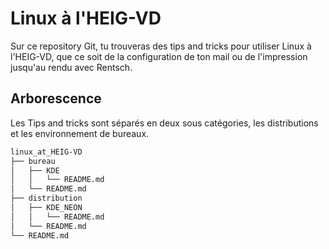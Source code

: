 # Linux à l'HEIG-VD
Sur ce repository Git, tu trouveras des tips and tricks pour utiliser Linux à l'HEIG-VD, que ce soit de la configuration de ton mail ou de l'impression jusqu'au rendu avec Rentsch.
## Arborescence
Les Tips and tricks sont séparés en deux sous catégories, les distributions et les environnement de bureaux.
```bash
linux_at_HEIG-VD
├── bureau
│   ├── KDE
│   │   └── README.md
│   └── README.md
├── distribution
│   ├── KDE_NEON
│   │   └── README.md
│   └── README.md
└── README.md
```
